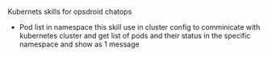 Kubernets skills for opsdroid chatops

- Pod list in namespace
this skill use in cluster config to comminicate with kubernetes cluster and get list of pods and their status in the specific namespace and show as 1 message
